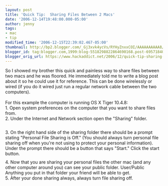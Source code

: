 ```yaml
---
layout: post
title: 'Quick Tip:  Sharing Files Between 2 Macs'
date: '2006-12-14T19:48:00.000-05:00'
author: jenny
tags:
- mac
- tip
modified_time: '2006-12-15T22:39:02.467-05:00'
thumbnail: http://bp2.blogger.com/_Gj3xvk4ycVs/RYHyZnxxCOI/AAAAAAAAAA8/Z6YszCumsuc/s72-c/sys.jpg
blogger_id: tag:blogger.com,1999:blog-5518298822864690168.post-6957184030805343156
blogger_orig_url: https://www.hackaddict.net/2006/12/quick-tip-sharing-files-between-2-macs.html
---
```


So I showed my brother this quick and painless way to share files between two macs and he was floored.  He immediately told me to write a blog post about it so he could use it for reference.  This can be done wirelessly or wired (if you do it wired just run a regular network cable between the two computers).<br /><br />For this example the computer is running OS X Tiger 10.4.8:<br />1.  Open system preferences on the computer that you want to share files from.<br />2. Under the Internet and Network section open the "Sharing" folder.<br /><a onblur="try {parent.deselectBloggerImageGracefully();} catch(e) {}" href="http://bp2.blogger.com/_Gj3xvk4ycVs/RYHyZnxxCOI/AAAAAAAAAA8/Z6YszCumsuc/s1600-h/sys.jpg"><img style="margin: 0px auto 10px; display: block; text-align: center; cursor: pointer;" src="http://bp2.blogger.com/_Gj3xvk4ycVs/RYHyZnxxCOI/AAAAAAAAAA8/Z6YszCumsuc/s320/sys.jpg" alt="" id="BLOGGER_PHOTO_ID_5008550782601070818" border="0" /></a><br />3.  On the right hand side of the sharing folder there should be a prompt stating "Personal File Sharing is Off."  (You should always turn personal file sharing off when you're not using to protect your personal information).  Under the prompt there should be a button that says "Start."  Click the start button.<br /><a onblur="try {parent.deselectBloggerImageGracefully();} catch(e) {}" href="http://bp0.blogger.com/_Gj3xvk4ycVs/RYHzBHxxCPI/AAAAAAAAABE/DVjdtytOJcQ/s1600-h/off.jpg"><img style="margin: 0px auto 10px; display: block; text-align: center; cursor: pointer;" src="http://bp0.blogger.com/_Gj3xvk4ycVs/RYHzBHxxCPI/AAAAAAAAABE/DVjdtytOJcQ/s320/off.jpg" alt="" id="BLOGGER_PHOTO_ID_5008551461205903602" border="0" /></a>4. Now that you are sharing your personal files the other mac (and any other computer around you) can see your public folder.  User/Public  Anything you put in that folder your friend will be able to get.<br />5. After your done sharing always, always turn file sharing off.